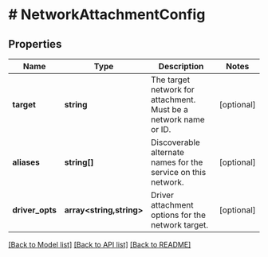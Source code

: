 # # NetworkAttachmentConfig

## Properties

Name | Type | Description | Notes
------------ | ------------- | ------------- | -------------
**target** | **string** | The target network for attachment. Must be a network name or ID. | [optional]
**aliases** | **string[]** | Discoverable alternate names for the service on this network. | [optional]
**driver_opts** | **array<string,string>** | Driver attachment options for the network target. | [optional]

[[Back to Model list]](../../README.md#models) [[Back to API list]](../../README.md#endpoints) [[Back to README]](../../README.md)
